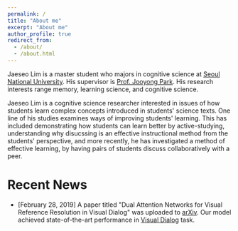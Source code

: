 ```yaml
---
permalink: /
title: "About me"
excerpt: "About me"
author_profile: true
redirect_from: 
  - /about/
  - /about.html
---
```


Jaeseo Lim is a master student who majors in cognitive science at [Seoul National University](http://en.snu.ac.kr). His supervisor is [Prof. Jooyong Park](http://psych.snu.ac.kr/en/professor/park-joo-yong). His research interests range memory, learning science, and cognitive science.<br>

Jaeseo Lim is a cognitive science researcher interested in issues of how students learn complex concepts introduced in students' science texts. One line of his studies examines ways of improving students' learning. This has included demonstrating how students can learn better by active-studying, understanding why disucssing is an effective instructional method from the students' perspective, and more recently, he has investigated a method of effective learning, by having pairs of students discuss collaboratively with a peer.


# Recent News
* [February 28, 2019] A paper titled "Dual Attention Networks for Visual Reference Resolution in Visual Dialog" was uploaded to [arXiv](https://arxiv.org/abs/1902.09368). Our model achieved state-of-the-art performance in [Visual Dialog](https://visualdialog.org) task.
